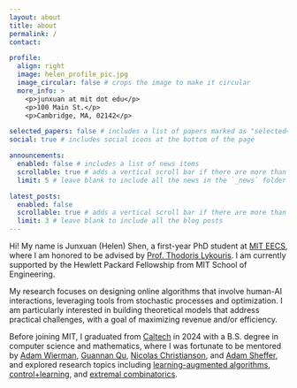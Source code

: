 ```yaml
---
layout: about
title: about
permalink: /
contact:

profile:
  align: right
  image: helen_profile_pic.jpg
  image_circular: false # crops the image to make it circular
  more_info: >
    <p>junxuan at mit dot edu</p>
    <p>100 Main St.</p>
    <p>Cambridge, MA, 02142</p>

selected_papers: false # includes a list of papers marked as "selected={true}"
social: true # includes social icons at the bottom of the page

announcements:
  enabled: false # includes a list of news items
  scrollable: true # adds a vertical scroll bar if there are more than 3 news items
  limit: 5 # leave blank to include all the news in the `_news` folder

latest_posts:
  enabled: false
  scrollable: true # adds a vertical scroll bar if there are more than 3 new posts items
  limit: 3 # leave blank to include all the blog posts
---
```


Hi! My name is Junxuan (Helen) Shen, a first-year PhD student at [MIT EECS](https://www.eecs.mit.edu/), where I am honored to be advised by [Prof. Thodoris Lykouris](https://mitmgmtfaculty.mit.edu/tlykouris/). I am currently supported by the Hewlett Packard Fellowship from MIT School of Engineering. 

My research focuses on designing online algorithms that involve human-AI interactions, leveraging tools from stochastic processes and optimization. I am particularly interested in building theoretical models that address practical challenges, with a goal of maximizing revenue and/or efficiency.

Before joining MIT, I graduated from [Caltech](https://www.cms.caltech.edu/) in 2024 with a B.S. degree in computer science and mathematics, where I was fortunate to be mentored by [Adam Wierman](https://adamwierman.com/), [Guannan Qu](https://www.guannanqu.com/), [Nicolas Christianson](https://nicochristianson.com/), and [Adam Sheffer](https://geometrynyc.wixsite.com/adamsh), and explored research topics including [learning-augmented algorithms](https://proceedings.mlr.press/v206/christianson23a.html), [control+learning](https://proceedings.mlr.press/v242/shen24a.html), and [extremal combinatorics](https://arxiv.org/abs/2310.00191).
